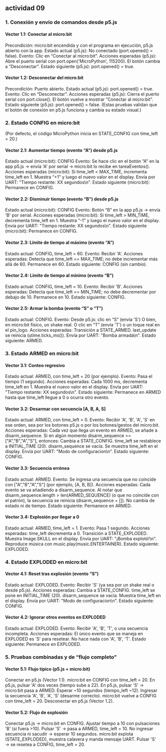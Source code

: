 

## actividad 09
### 1. Conexión y envío de comandos desde p5.js
#### Vector 1.1: Conectar al micro:bit
Precondición: micro:bit encendida y con el programa en ejecución, p5.js abierto con la app.
Estado actual (p5.js): No conectado (port.opened() = false).
Evento: Clic en “Conectar al micro:bit”.
Acciones esperadas (p5.js):
Abre el puerto serial con port.open('MicroPython', 115200).
El botón cambia a “Desconectar”.
Estado siguiente (p5.js): port.opened() = true.
#### Vector 1.2: Desconectar del micro:bit
Precondición: Puerto abierto.
Estado actual (p5.js): port.opened() = true.
Evento: Clic en “Desconectar”.
Acciones esperadas (p5.js):
Cierra el puerto serial con port.close().
El botón vuelve a mostrar “Conectar al micro:bit”.
Estado siguiente (p5.js): port.opened() = false.
(Estas pruebas validan que el botón de conexión en p5.js funciona y cambia su estado visual.)

### 2. Estado CONFIG en micro:bit
(Por defecto, el código MicroPython inicia en STATE_CONFIG con time_left = 20.)

#### Vector 2.1: Aumentar tiempo (evento “A”) desde p5.js
Estado actual (micro:bit): CONFIG
Evento: Se hace clic en el botón “A” en la app p5.js → envía 'A' por serial → micro:bit lo recibe en tareaEventos().
Acciones esperadas (micro:bit):
Si time_left < MAX_TIME, incrementa time_left en 1.
Muestra “+1” y luego el nuevo valor en el display.
Envía por UART: "Tiempo restante: XX segundos\n".
Estado siguiente (micro:bit): Permanece en CONFIG.
#### Vector 2.2: Disminuir tiempo (evento “B”) desde p5.js
Estado actual (micro:bit): CONFIG
Evento: Botón “B” en la app p5.js → envía 'B' por serial.
Acciones esperadas (micro:bit):
Si time_left > MIN_TIME, decrementa time_left en 1.
Muestra “-1” y luego el nuevo valor en el display.
Envía por UART: "Tiempo restante: XX segundos\n".
Estado siguiente (micro:bit): Permanece en CONFIG.
#### Vector 2.3: Límite de tiempo al máximo (evento “A”)
Estado actual: CONFIG, time_left = 60.
Evento: Recibir 'A'.
Acciones esperadas:
Detecta que time_left == MAX_TIME; no debe incrementar más allá de 60.
Permanece en 60.
Estado siguiente: CONFIG (sin cambio).
#### Vector 2.4: Límite de tiempo al mínimo (evento “B”)
Estado actual: CONFIG, time_left = 10.
Evento: Recibir 'B'.
Acciones esperadas:
Detecta que time_left == MIN_TIME; no debe decrementar por debajo de 10.
Permanece en 10.
Estado siguiente: CONFIG.
#### Vector 2.5: Armar la bomba (evento “S” o “T”)
Estado actual: CONFIG.
Evento:
Desde p5.js: clic en “S” (envía 'S')
O bien, en micro:bit físico, un shake real.
O clic en “T” (envía 'T') o un toque real en el pin_logo.
Acciones esperadas:
Transición a STATE_ARMED.
last_update se reinicia (utime.ticks_ms()).
Envía por UART: "Bomba armada\n".
Estado siguiente: ARMED.
### 3. Estado ARMED en micro:bit
#### Vector 3.1: Conteo regresivo
Estado actual: ARMED, con time_left = 20 (por ejemplo).
Evento: Pasa el tiempo (1 segundo).
Acciones esperadas:
Cada 1000 ms, decrementa time_left en 1.
Muestra el nuevo valor en el display.
Envía por UART: "Tiempo restante: XX segundos\n".
Estado siguiente: Permanece en ARMED hasta que time_left llegue a 0 o ocurra otro evento.
#### Vector 3.2: Desarmar con secuencia [A, B, A, S]
Estado actual: ARMED, con time_left > 0.
Evento: Recibir 'A', 'B', 'A', 'S' en ese orden, sea por los botones p5.js o por los botones/gestos del micro:bit.
Acciones esperadas:
Cada vez que llega un evento en ARMED, se añade a disarm_sequence.
Si en algún momento disarm_sequence == ["A","B","A","S"], entonces:
Cambia a STATE_CONFIG.
time_left se restablece a INITIAL_TIME (20).
disarm_sequence se vacía.
Se muestra time_left en el display.
Envía por UART: "Modo de configuracion\n".
Estado siguiente: CONFIG.
#### Vector 3.3: Secuencia errónea
Estado actual: ARMED.
Evento: Se ingresa una secuencia que no coincide con ["A","B","A","S"] (por ejemplo, [A, B, B]).
Acciones esperadas:
Cada evento se va añadiendo a disarm_sequence.
Al notar que disarm_sequence.length > len(ARMED_SEQUENCE) (o que no coincide con el patrón), la secuencia se reinicia (disarm_sequence = []).
No cambia de estado ni de tiempo.
Estado siguiente: Permanece en ARMED.
#### Vector 3.4: Explosión por llegar a 0
Estado actual: ARMED, time_left = 1.
Evento: Pasa 1 segundo.
Acciones esperadas:
time_left decrementa a 0.
Transición a STATE_EXPLODED.
Muestra Image.SKULL en el display.
Envía por UART: "¡Bomba explotó!\n".
Reproduce música con music.play(music.ENTERTAINER).
Estado siguiente: EXPLODED.
### 4. Estado EXPLODED en micro:bit
#### Vector 4.1: Reset tras explosión (evento “S”)
Estado actual: EXPLODED.
Evento: Recibir 'S' (ya sea por un shake real o desde p5.js).
Acciones esperadas:
Cambia a STATE_CONFIG.
time_left se pone en INITIAL_TIME (20).
disarm_sequence se vacía.
Muestra time_left en el display.
Envía por UART: "Modo de configuracion\n".
Estado siguiente: CONFIG.
#### Vector 4.2: Ignorar otros eventos en EXPLODED
Estado actual: EXPLODED.
Evento: Recibir 'A', 'B', 'T', o una secuencia incompleta.
Acciones esperadas:
El único evento que se maneja en EXPLODED es 'S' para resetear.
No hace nada con 'A', 'B', 'T'.
Estado siguiente: Permanece en EXPLODED.
### 5. Pruebas combinadas y de “flujo completo”
#### Vector 5.1: Flujo típico (p5.js + micro:bit)
Conectar en p5.js (Vector 1.1).
micro:bit en CONFIG con time_left = 20.
En p5.js, pulsar 'A' dos veces (tiempo sube a 22).
En p5.js, pulsar 'S' → micro:bit pasa a ARMED.
Esperar ~10 segundos (tiempo_left ~12).
Ingresar la secuencia 'A', 'B', 'A', 'S' (desarme correcto).
micro:bit vuelve a CONFIG con time_left = 20.
Desconectar en p5.js (Vector 1.2).
#### Vector 5.2: Flujo de explosión
Conectar p5.js → micro:bit en CONFIG.
Ajustar tiempo a 10 con pulsaciones 'B' (si fuera >10).
Pulsar 'S' → pasa a ARMED, time_left = 10.
No ingresar secuencia ni sacudir → esperar 10 segundos.
micro:bit explota (STATE_EXPLODED), muestra calavera y manda mensaje UART.
Pulsar 'S' → se resetea a CONFIG, time_left = 20.
